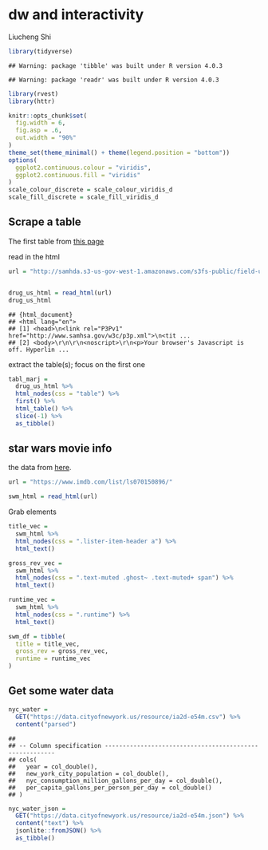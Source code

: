 dw and interactivity
================
Liucheng Shi

``` r
library(tidyverse)
```

    ## Warning: package 'tibble' was built under R version 4.0.3

    ## Warning: package 'readr' was built under R version 4.0.3

``` r
library(rvest)
library(httr)

knitr::opts_chunk$set(
  fig.width = 6,
  fig.asp = .6,
  out.width = "90%"
)
theme_set(theme_minimal() + theme(legend.position = "bottom"))
options(
  ggplot2.continuous.colour = "viridis",
  ggplot2.continuous.fill = "viridis"
)
scale_colour_discrete = scale_colour_viridis_d
scale_fill_discrete = scale_fill_viridis_d
```

## Scrape a table

The first table from [this
page](http://samhda.s3-us-gov-west-1.amazonaws.com/s3fs-public/field-uploads/2k15StateFiles/NSDUHsaeShortTermCHG2015.htm)

read in the html

``` r
url = "http://samhda.s3-us-gov-west-1.amazonaws.com/s3fs-public/field-uploads/2k15StateFiles/NSDUHsaeShortTermCHG2015.htm"


drug_us_html = read_html(url)
drug_us_html
```

    ## {html_document}
    ## <html lang="en">
    ## [1] <head>\n<link rel="P3Pv1" href="http://www.samhsa.gov/w3c/p3p.xml">\n<tit ...
    ## [2] <body>\r\n\r\n<noscript>\r\n<p>Your browser's Javascript is off. Hyperlin ...

extract the table(s); focus on the first one

``` r
tabl_marj = 
  drug_us_html %>% 
  html_nodes(css = "table") %>% 
  first() %>% 
  html_table() %>%
  slice(-1) %>% 
  as_tibble()
```

## star wars movie info

the data from [here](https://www.imdb.com/list/ls070150896/).

``` r
url = "https://www.imdb.com/list/ls070150896/"

swm_html = read_html(url)
```

Grab elements

``` r
title_vec = 
  swm_html %>% 
  html_nodes(css = ".lister-item-header a") %>% 
  html_text()

gross_rev_vec =
  swm_html %>% 
  html_nodes(css = ".text-muted .ghost~ .text-muted+ span") %>% 
  html_text()

runtime_vec = 
  swm_html %>% 
  html_nodes(css = ".runtime") %>% 
  html_text()

swm_df = tibble(
  title = title_vec,
  gross_rev = gross_rev_vec,
  runtime = runtime_vec
)
```

## Get some water data

``` r
nyc_water = 
  GET("https://data.cityofnewyork.us/resource/ia2d-e54m.csv") %>% 
  content("parsed")
```

    ## 
    ## -- Column specification --------------------------------------------------------
    ## cols(
    ##   year = col_double(),
    ##   new_york_city_population = col_double(),
    ##   nyc_consumption_million_gallons_per_day = col_double(),
    ##   per_capita_gallons_per_person_per_day = col_double()
    ## )

``` r
nyc_water_json = 
  GET("https://data.cityofnewyork.us/resource/ia2d-e54m.json") %>% 
  content("text") %>% 
  jsonlite::fromJSON() %>% 
  as_tibble()
```
